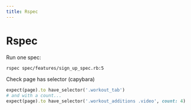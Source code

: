 ```yaml
---
title: Rspec
---
```


<h1>Rspec</h1>

Run one spec:

~~~bash
rspec spec/features/sign_up_spec.rb:5
~~~

Check page has selector (capybara)

~~~ruby
expect(page).to have_selector('.workout_tab')
# and with a count...
expect(page).to have_selector('.workout_additions .video', count: 4)
~~~